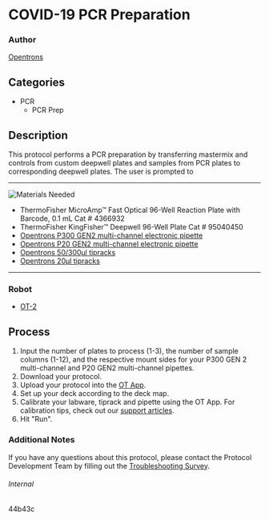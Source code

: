 # COVID-19 PCR Preparation

### Author
[Opentrons](https://opentrons.com/)

## Categories
* PCR
	* PCR Prep

## Description
This protocol performs a PCR preparation by transferring mastermix and controls from custom deepwell plates and samples from PCR plates to corresponding deepwell plates. The user is prompted to

---
![Materials Needed](https://s3.amazonaws.com/opentrons-protocol-library-website/custom-README-images/001-General+Headings/materials.png)

* ThermoFisher MicroAmp™ Fast Optical 96-Well Reaction Plate with Barcode, 0.1 mL Cat # 4366932
* ThermoFisher KingFisher™ Deepwell 96-Well Plate Cat # 95040450
* [Opentrons P300 GEN2 multi-channel electronic pipette](https://shop.opentrons.com/collections/ot-2-pipettes/products/8-channel-electronic-pipette)
* [Opentrons P20 GEN2 multi-channel electronic pipette](https://shop.opentrons.com/collections/ot-2-pipettes/products/8-channel-electronic-pipette)
* [Opentrons 50/300µl tipracks](https://shop.opentrons.com/collections/opentrons-tips/products/opentrons-300ul-tips)
* [Opentrons 20µl tipracks](https://shop.opentrons.com/collections/opentrons-tips/products/opentrons-10ul-tips)

---

### Robot
* [OT-2](https://opentrons.com/ot-2)

## Process
1. Input the number of plates to process (1-3), the number of sample columns (1-12), and the respective mount sides for your P300 GEN 2 multi-channel and P20 GEN2 multi-channel pipettes.
2. Download your protocol.
3. Upload your protocol into the [OT App](https://opentrons.com/ot-app).
4. Set up your deck according to the deck map.
5. Calibrate your labware, tiprack and pipette using the OT App. For calibration tips, check out our [support articles](https://support.opentrons.com/en/collections/1559720-guide-for-getting-started-with-the-ot-2).
6. Hit "Run".

### Additional Notes
If you have any questions about this protocol, please contact the Protocol Development Team by filling out the [Troubleshooting Survey](https://protocol-troubleshooting.paperform.co/).

###### Internal
44b43c
